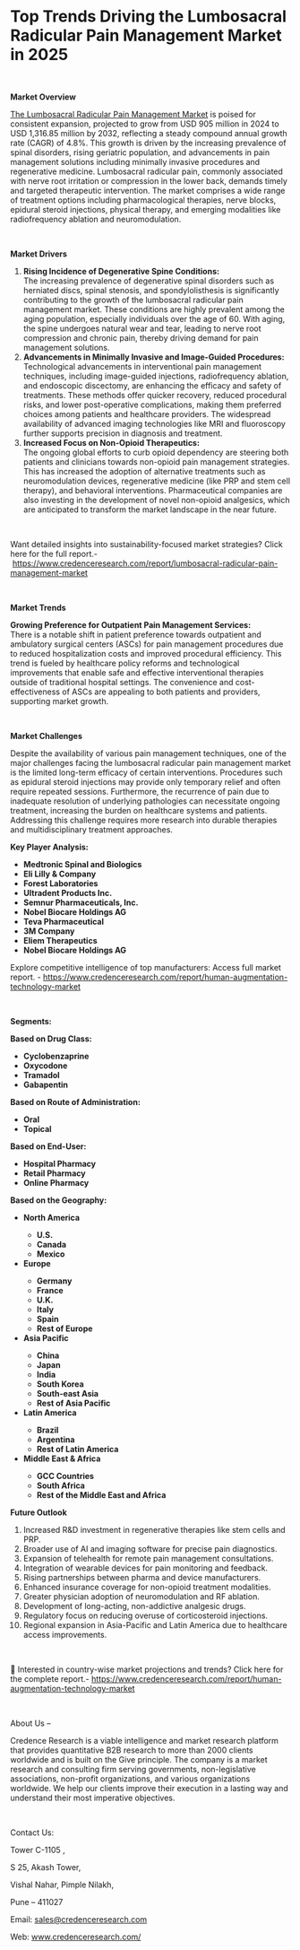 # Top Trends Driving the Lumbosacral Radicular Pain Management Market in 2025


<p>&nbsp;</p>
<p><strong>Market Overview</strong></p>
<p><a href="https://www.credenceresearch.com/report/lumbosacral-radicular-pain-management-market">The Lumbosacral Radicular Pain Management Market</a> is poised for consistent expansion, projected to grow from USD 905 million in 2024 to USD 1,316.85 million by 2032, reflecting a steady compound annual growth rate (CAGR) of 4.8%. This growth is driven by the increasing prevalence of spinal disorders, rising geriatric population, and advancements in pain management solutions including minimally invasive procedures and regenerative medicine. Lumbosacral radicular pain, commonly associated with nerve root irritation or compression in the lower back, demands timely and targeted therapeutic intervention. The market comprises a wide range of treatment options including pharmacological therapies, nerve blocks, epidural steroid injections, physical therapy, and emerging modalities like radiofrequency ablation and neuromodulation.</p>
<p><strong>&nbsp;</strong></p>
<p><strong>Market Drivers</strong></p>
<ol>
<li><strong> Rising Incidence of Degenerative Spine Conditions:</strong><br data-start="1352" data-end="1355" /> The increasing prevalence of degenerative spinal disorders such as herniated discs, spinal stenosis, and spondylolisthesis is significantly contributing to the growth of the lumbosacral radicular pain management market. These conditions are highly prevalent among the aging population, especially individuals over the age of 60. With aging, the spine undergoes natural wear and tear, leading to nerve root compression and chronic pain, thereby driving demand for pain management solutions.</li>
<li data-start="1846" data-end="2447"><strong data-start="1846" data-end="1916"> Advancements in Minimally Invasive and Image-Guided Procedures:</strong><br data-start="1916" data-end="1919" /> Technological advancements in interventional pain management techniques, including image-guided injections, radiofrequency ablation, and endoscopic discectomy, are enhancing the efficacy and safety of treatments. These methods offer quicker recovery, reduced procedural risks, and lower post-operative complications, making them preferred choices among patients and healthcare providers. The widespread availability of advanced imaging technologies like MRI and fluoroscopy further supports precision in diagnosis and treatment.</li>
<li data-start="2449" data-end="2991"><strong data-start="2449" data-end="2499"> Increased Focus on Non-Opioid Therapeutics:</strong><br data-start="2499" data-end="2502" /> The ongoing global efforts to curb opioid dependency are steering both patients and clinicians towards non-opioid pain management strategies. This has increased the adoption of alternative treatments such as neuromodulation devices, regenerative medicine (like PRP and stem cell therapy), and behavioral interventions. Pharmaceutical companies are also investing in the development of novel non-opioid analgesics, which are anticipated to transform the market landscape in the near future.</li>
</ol>
<p><strong>&nbsp;</strong></p>
<p>Want detailed insights into sustainability-focused market strategies? Click here for the full report.- &nbsp;<a href="https://www.credenceresearch.com/report/lumbosacral-radicular-pain-management-market">https://www.credenceresearch.com/report/lumbosacral-radicular-pain-management-market</a></p>
<p>&nbsp;</p>
<p><strong>Market Trends</strong></p>
<p><strong>Growing Preference for Outpatient Pain Management Services:</strong><br data-start="3109" data-end="3112" /> There is a notable shift in patient preference towards outpatient and ambulatory surgical centers (ASCs) for pain management procedures due to reduced hospitalization costs and improved procedural efficiency. This trend is fueled by healthcare policy reforms and technological improvements that enable safe and effective interventional therapies outside of traditional hospital settings. The convenience and cost-effectiveness of ASCs are appealing to both patients and providers, supporting market growth.</p>
<p><strong>&nbsp;</strong></p>
<p><strong>Market Challenges</strong></p>
<p>Despite the availability of various pain management techniques, one of the major challenges facing the lumbosacral radicular pain management market is the limited long-term efficacy of certain interventions. Procedures such as epidural steroid injections may provide only temporary relief and often require repeated sessions. Furthermore, the recurrence of pain due to inadequate resolution of underlying pathologies can necessitate ongoing treatment, increasing the burden on healthcare systems and patients. Addressing this challenge requires more research into durable therapies and multidisciplinary treatment approaches.</p>
<p><strong>Key Player Analysis:</strong></p>
<ul>
<li><strong>Medtronic Spinal and Biologics</strong></li>
<li><strong>Eli Lilly &amp; Company</strong></li>
<li><strong>Forest Laboratories</strong></li>
<li><strong>Ultradent Products Inc.</strong></li>
<li><strong>Semnur Pharmaceuticals, Inc.</strong></li>
<li><strong>Nobel Biocare Holdings AG</strong></li>
<li><strong>Teva Pharmaceutical</strong></li>
<li><strong>3M Company</strong></li>
<li><strong>Eliem Therapeutics</strong></li>
<li><strong>Nobel Biocare Holdings AG</strong></li>
</ul>
<p>Explore competitive intelligence of top manufacturers: Access full market report. - <a href="https://www.credenceresearch.com/report/human-augmentation-technology-market">https://www.credenceresearch.com/report/human-augmentation-technology-market</a></p>
<p>&nbsp;</p>
<p><strong>Segments:</strong></p>
<p><strong>Based on&nbsp;Drug Class:</strong></p>
<ul>
<li><strong>Cyclobenzaprine</strong></li>
<li><strong>Oxycodone</strong></li>
<li><strong>Tramadol</strong></li>
<li><strong>Gabapentin</strong></li>
</ul>
<p><strong>Based on&nbsp;Route of Administration:</strong></p>
<ul>
<li><strong>Oral</strong></li>
<li><strong>Topical</strong></li>
</ul>
<p><strong>Based on&nbsp;End-User:</strong></p>
<ul>
<li><strong>Hospital Pharmacy</strong></li>
<li><strong>Retail Pharmacy</strong></li>
<li><strong>Online Pharmacy</strong></li>
</ul>
<p><strong>Based on the Geography:</strong></p>
<ul>
<li><strong>North America</strong></li>
<ul>
<li><strong>U.S.</strong></li>
<li><strong>Canada</strong></li>
<li><strong>Mexico</strong></li>
</ul>
<li><strong>Europe</strong></li>
<ul>
<li><strong>Germany</strong></li>
<li><strong>France</strong></li>
<li><strong>U.K.</strong></li>
<li><strong>Italy</strong></li>
<li><strong>Spain</strong></li>
<li><strong>Rest of Europe</strong></li>
</ul>
<li><strong>Asia Pacific</strong></li>
<ul>
<li><strong>China</strong></li>
<li><strong>Japan</strong></li>
<li><strong>India</strong></li>
<li><strong>South Korea</strong></li>
<li><strong>South-east Asia</strong></li>
<li><strong>Rest of Asia Pacific</strong></li>
</ul>
<li><strong>Latin America</strong></li>
<ul>
<li><strong>Brazil</strong></li>
<li><strong>Argentina</strong></li>
<li><strong>Rest of Latin America</strong></li>
</ul>
<li><strong>Middle East &amp; Africa</strong></li>
<ul>
<li><strong>GCC Countries</strong></li>
<li><strong>South Africa</strong></li>
<li><strong>Rest of the Middle East and Africa</strong></li>
</ul>
</ul>
<p><strong>Future Outlook </strong></p>
<ol>
<li>Increased R&amp;D investment in regenerative therapies like stem cells and PRP.</li>
<li data-start="4441" data-end="4511">Broader use of AI and imaging software for precise pain diagnostics.</li>
<li data-start="4515" data-end="4582">Expansion of telehealth for remote pain management consultations.</li>
<li data-start="4586" data-end="4653">Integration of wearable devices for pain monitoring and feedback.</li>
<li data-start="4657" data-end="4719">Rising partnerships between pharma and device manufacturers.</li>
<li data-start="4723" data-end="4789">Enhanced insurance coverage for non-opioid treatment modalities.</li>
<li data-start="4793" data-end="4857">Greater physician adoption of neuromodulation and RF ablation.</li>
<li data-start="4861" data-end="4921">Development of long-acting, non-addictive analgesic drugs.</li>
<li data-start="4925" data-end="4993">Regulatory focus on reducing overuse of corticosteroid injections.</li>
<li data-start="4998" data-end="5089">Regional expansion in Asia-Pacific and Latin America due to healthcare access improvements.</li>
</ol>
<p>&nbsp;</p>
<p>📌 Interested in country-wise market projections and trends? Click here for the complete report.- <a href="https://www.credenceresearch.com/report/human-augmentation-technology-market">https://www.credenceresearch.com/report/human-augmentation-technology-market</a></p>
<p>&nbsp;</p>
<p>About Us &ndash;</p>
<p>Credence Research is a viable intelligence and market research platform that provides quantitative B2B research to more than 2000 clients worldwide and is built on the Give principle. The company is a market research and consulting firm serving governments, non-legislative associations, non-profit organizations, and various organizations worldwide. We help our clients improve their execution in a lasting way and understand their most imperative objectives.</p>
<p>&nbsp;</p>
<p>Contact Us:</p>
<p>Tower C-1105 ,</p>
<p>S 25, Akash Tower,</p>
<p>Vishal Nahar, Pimple Nilakh,</p>
<p>Pune &ndash; 411027</p>
<p>Email: <a href="mailto:sales@credenceresearch.com">sales@credenceresearch.com</a></p>
<p>Web: <a href="http://www.credenceresearch.com/">www.credenceresearch.com/</a></p>
